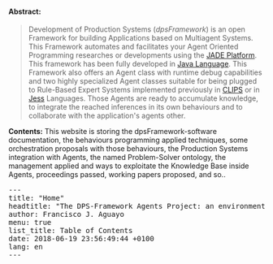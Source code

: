 

#### __Abstract:__

>  Development of Production Systems (<em>dpsFramework</em>) is an open Framework for building Applications based on Multiagent Systems. This Framework automates and facilitates your Agent Oriented Programming researches or developments using the <a href='http://jade.tilab.com/' target='blank'>JADE Platform</a>. This framework has been fully developed in  <a href='https://www.oracle.com/java/index.html' target='blank'>Java Language</a>. This Framework also offers an Agent class with runtime debug capabilities and two highly specialized Agent classes suitable for being plugged to Rule-Based Expert Systems implemented previously in <a href='http://clipsrules.sourceforge.net/' target='blank'>CLIPS</a> or in <a href='https://herzberg.ca.sandia.gov/' target='blank'>Jess</a>&nbsp;Languages. Those Agents are ready to accumulate knowledge, to integrate the reached inferences in its own behaviours and to collaborate  with the application's agents other.





**Contents:**   This website is storing the dpsFramework-software documentation, the behaviours programming applied techniques, some orchestration proposals with those behaviours, the Production Systems integration with Agents, the named Problem-Solver ontology, the management applied and ways to exploitate the Knowledge Base inside Agents, proceedings passed, working papers proposed, and so..


<pre>
---
title: "Home"
headtitle: "The DPS-Framework Agents Project: an environment to study techniques and deploy Knowledge-based Agents distributed applications"
author: Francisco J. Aguayo
menu: true
list_title: Table of Contents
date: 2018-06-19 23:56:49:44 +0100
lang: en
---
</pre>
